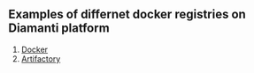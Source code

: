 ## Examples of differnet docker registries on Diamanti platform
1. [Docker ](specs/docker/)
1. [Artifactory ](specs/artifactory/)

